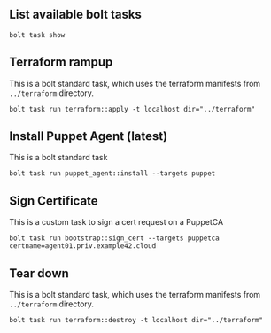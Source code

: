 ## List available bolt tasks

```
bolt task show
```

## Terraform rampup

This is a bolt standard task, which uses the terraform manifests from `../terraform` directory.

```
bolt task run terraform::apply -t localhost dir="../terraform"
```


## Install Puppet Agent (latest)

This is a bolt standard task

```
bolt task run puppet_agent::install --targets puppet
```

## Sign Certificate

This is a custom task to sign a cert request on a PuppetCA
```
bolt task run bootstrap::sign_cert --targets puppetca certname=agent01.priv.example42.cloud
```

## Tear down

This is a bolt standard task, which uses the terraform manifests from `../terraform` directory.

```
bolt task run terraform::destroy -t localhost dir="../terraform"
```
